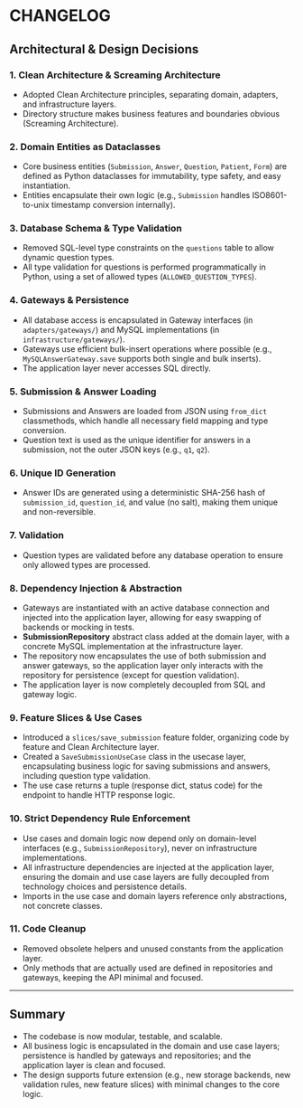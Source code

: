 # CHANGELOG

## Architectural & Design Decisions

### 1. Clean Architecture & Screaming Architecture
- Adopted Clean Architecture principles, separating domain, adapters, and infrastructure layers.
- Directory structure makes business features and boundaries obvious (Screaming Architecture).

### 2. Domain Entities as Dataclasses
- Core business entities (`Submission`, `Answer`, `Question`, `Patient`, `Form`) are defined as Python dataclasses for immutability, type safety, and easy instantiation.
- Entities encapsulate their own logic (e.g., `Submission` handles ISO8601-to-unix timestamp conversion internally).

### 3. Database Schema & Type Validation
- Removed SQL-level type constraints on the `questions` table to allow dynamic question types.
- All type validation for questions is performed programmatically in Python, using a set of allowed types (`ALLOWED_QUESTION_TYPES`).

### 4. Gateways & Persistence
- All database access is encapsulated in Gateway interfaces (in `adapters/gateways/`) and MySQL implementations (in `infrastructure/gateways/`).
- Gateways use efficient bulk-insert operations where possible (e.g., `MySQLAnswerGateway.save` supports both single and bulk inserts).
- The application layer never accesses SQL directly.

### 5. Submission & Answer Loading
- Submissions and Answers are loaded from JSON using `from_dict` classmethods, which handle all necessary field mapping and type conversion.
- Question text is used as the unique identifier for answers in a submission, not the outer JSON keys (e.g., `q1`, `q2`).

### 6. Unique ID Generation
- Answer IDs are generated using a deterministic SHA-256 hash of `submission_id`, `question_id`, and value (no salt), making them unique and non-reversible.

### 7. Validation
- Question types are validated before any database operation to ensure only allowed types are processed.

### 8. Dependency Injection & Abstraction
- Gateways are instantiated with an active database connection and injected into the application layer, allowing for easy swapping of backends or mocking in tests.
- **SubmissionRepository** abstract class added at the domain layer, with a concrete MySQL implementation at the infrastructure layer.
- The repository now encapsulates the use of both submission and answer gateways, so the application layer only interacts with the repository for persistence (except for question validation).
- The application layer is now completely decoupled from SQL and gateway logic.

### 9. Feature Slices & Use Cases
- Introduced a `slices/save_submission` feature folder, organizing code by feature and Clean Architecture layer.
- Created a `SaveSubmissionUseCase` class in the usecase layer, encapsulating business logic for saving submissions and answers, including question type validation.
- The use case returns a tuple (response dict, status code) for the endpoint to handle HTTP response logic.

### 10. Strict Dependency Rule Enforcement
- Use cases and domain logic now depend only on domain-level interfaces (e.g., `SubmissionRepository`), never on infrastructure implementations.
- All infrastructure dependencies are injected at the application layer, ensuring the domain and use case layers are fully decoupled from technology choices and persistence details.
- Imports in the use case and domain layers reference only abstractions, not concrete classes.

### 11. Code Cleanup
- Removed obsolete helpers and unused constants from the application layer.
- Only methods that are actually used are defined in repositories and gateways, keeping the API minimal and focused.

---

## Summary
- The codebase is now modular, testable, and scalable.
- All business logic is encapsulated in the domain and use case layers; persistence is handled by gateways and repositories; and the application layer is clean and focused.
- The design supports future extension (e.g., new storage backends, new validation rules, new feature slices) with minimal changes to the core logic.
